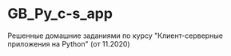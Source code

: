 # GB_Py_c-s_app
Решенные домашние заданиями по курсу "Клиент-серверные приложения на Python" (от 11.2020)
